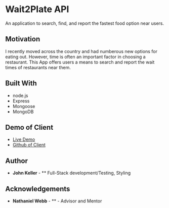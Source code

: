 # Wait2Plate API

An application to search, find, and report the fastest food option near users. 

## Motivation
I recently moved across the country and had numberous new options for eating out. 
However, time is often an important factor in choosing a restaurant. This App offers users a 
means to search and report the wait times of restaurants near them. 


## Built With

* node.js
* Express
* Mongoose
* MongoDB


## Demo of Client

- [Live Demo](https://guarded-thicket-83395.herokuapp.com/)
- [Github of Client](https://github.com/jmkeller3/wait2plate-client/)

## Author

* **John Keller** - ** Full-Stack development/Testing, Styling

## Acknowledgements

* **Nathaniel Webb** - ** - Advisor and Mentor

